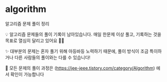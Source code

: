 # algorithm
알고리즘 문제 풀이 정리

💡 알고리즘 문제들의 풀이 기록이 남아있습니다.
매일 한문제 이상 풀고, 기록하는 것을 목표로 열심히 달리고 있어요 🏃‍♂️

✨ 대부분의 문제는 혼자 풀기 위해 아등바등 노력하기 때문에, 풀이 방식이 조금 특이하거나 다른 사람들의 풀이와는 다를 수 있습니다!

🐤 모든 문제의 풀이 과정은 (https://jee-jeee.tistory.com/category/Algorithm) 에서 확인이 가능합니다
